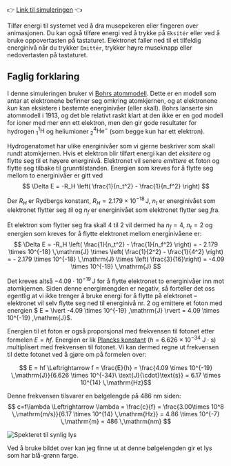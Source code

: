 👉 [Link til simuleringen](https://stalegjelsten.github.io/bohr-hydrogen-model/) 👈

Tilfør energi til systemet ved å dra musepekeren eller fingeren over animasjonen. Du kan også tilføre energi ved å trykke på `Eksitér` eller ved å bruke oppovertasten på tastaturet. Elektronet faller ned til et tilfeldig energinivå når du trykker `Emittér`, trykker høyre museknapp eller nedovertasten på tastaturet.

## Faglig forklaring
I denne simuleringen bruker vi [Bohrs atommodell](https://snl.no/atom_-_atomteori#-Bohrs_atommodell). Dette er en modell som antar at elektronene befinner seg omkring atomkjernen, og at elektronene *kun* kan eksistere i bestemte energinivåer (eller skall). Bohrs lanserte sin atommodell i 1913, og det ble relativt raskt klart at den ikke er en god modell for ioner med mer enn ett elektron, men den gir gode resultater for hydrogen $^1_1\mathrm{H}$ og heliumioner $^4_2\mathrm{He}^{-}$ (som begge kun har ett elektron).

Hydrogenatomet har ulike energinivåer som vi gjerne beskriver som skall rundt atomkjernen. Hvis et elektron blir tilført energi kan det *eksitere* og flytte seg til et høyere energinivå. Elektronet vil senere *emittere* et foton og flytte seg tilbake til grunntilstanden. Energien som kreves for å flytte seg mellom to energinivåer er gitt ved
$$ \Delta E = -R_H \left( \frac{1}{n_t^2} - \frac{1}{n_f^2} \right) $$

Der $R_H$ er Rydbergs konstant, $R_H = 2.179 \times 10^{-18} \,\mathrm{J}$, $n_t$ er energinivået som elektronet flytter seg *t*il og $n_f$ er energinivået som elektronet flytter seg *f*ra.

Et elektron som flytter seg fra skall 4 til 2 vil dermed ha $n_f = 4$, $n_t = 2$ og energien som kreves for å flytte elektronet mellom energinivåene er:
$$ \Delta E = -R_H \left( \frac{1}{n_t^2} - \frac{1}{n_f^2} \right)         = - 2.179 \times 10^{-18} \,\mathrm{J} \times \left( \frac{1}{2^2} - \frac{1}{4^2} \right)              = - 2.179 \times 10^{-18} \,\mathrm{J} \times \left( \frac{3}{16}\right)                = -4.09 \times 10^{-19} \,\mathrm{J} $$

Det kreves altså $-4.09 \cdot 10^{-19} \,\mathrm{J}$ for å flytte elektronet to energinivåer inn mot atomkjernen. Siden denne energimengden er negativ, så forteller det oss egentlig at vi ikke trenger å bruke energi for å flytte på elektronet – elektronet vil selv flytte seg ned til energinivå nr. 2 og emittere et foton med energien $ E = \lvert -4.09 \times 10^{-19} \,\mathrm{J} \rvert = 4.09 \times 10^{-19} \,\mathrm{J}$.

Energien til et foton er også proporsjonal med frekvensen til fotonet etter formelen $E = hf$. Energien er lik [Plancks konstant](https://no.wikipedia.org/wiki/Plancks_konstant) ($h = 6.626 \times 10^{-34}\ \text{J}{\cdot}\text{s}$) multiplisert med frekvensen til fotonet. Vi kan dermed regne ut frekvensen til dette fotonet ved å gjøre om på formelen over:

$$ E = hf \Leftrightarrow f = \frac{E}{h} = \frac{4.09 \times 10^{-19} \,\mathrm{J}}{6.626 \times 10^{-34}\ \text{J}{\cdot}\text{s}} = 6.17 \times 10^{14} \,\mathrm{Hz}$$

Denne frekvensen tilsvarer en bølgelengde på 486 nm siden: 
$$ c=f\lambda \Leftrightarrow \lambda = \frac{c}{f} = \frac{3.00\times 10^8 \,\mathrm{m/s}}{6.17 \times 10^{14} \,\mathrm{Hz}} = 4.86 \times 10^{-7} \,\mathrm{m} = 486 \,\mathrm{nm} $$

![Spekteret til synlig lys](https://upload.wikimedia.org/wikipedia/commons/thumb/d/d9/Linear_visible_spectrum.svg/1000px-Linear_visible_spectrum.svg.png)

Ved å bruke bildet over kan jeg finne ut at denne bølgelengden gir et lys som har blå-grønn farge.